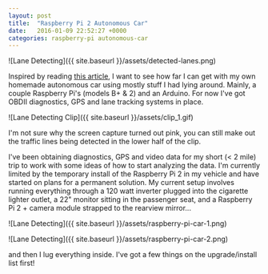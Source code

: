 ```yaml
---
layout: post
title:  "Raspberry Pi 2 Autonomous Car"
date:   2016-01-09 22:52:27 +0000
categories: raspberry-pi autonomous-car
---
```

![Lane Detecting]({{ site.baseurl }}/assets/detected-lanes.png)

Inspired by reading [this article](http://www.businessinsider.com.au/the-guy-who-first-hacked-the-iphone-is-now-making-a-tesla-beater-2015-12), I want to see how far I can get with my own homemade autonomous car using mostly stuff I had lying around. Mainly, a couple Raspberry Pi's (models B+ & 2) and an Arduino. For now I've got OBDII diagnostics, GPS and lane tracking systems in place.

![Lane Detecting Clip]({{ site.baseurl }}/assets/clip_1.gif)

I'm not sure why the screen capture turned out pink, you can still make out the traffic lines being detected in the lower half of the clip.

I've been obtaining diagnostics, GPS and video data for my short (< 2 mile) trip to work with some ideas of how to start analyzing the data. I'm currently limited by the temporary install of the Raspberry Pi 2 in my vehicle and have started on plans for a permanent solution. My current setup involves running everything through a 120 watt inverter plugged into the cigarette lighter outlet, a 22" monitor sitting in the passenger seat, and a Raspberry Pi 2 + camera module strapped to the rearview mirror...

![Lane Detecting]({{ site.baseurl }}/assets/raspberry-pi-car-1.png)

![Lane Detecting]({{ site.baseurl }}/assets/raspberry-pi-car-2.png)

and then I lug everything inside. I've got a few things on the upgrade/install list first!
